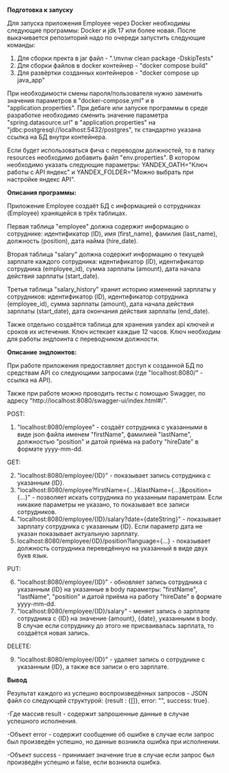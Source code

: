 <b>Подготовка к запуску</b>

Для запуска приложения Employee через Docker необходимы следующие программы: Docker и jdk 17 или более новая.
После выкачивается репозиторий надо по очереди запустить следующие команды:
1) Для сборки пректа в jar файл - ".\mvnw clean package -DskipTests"
2) Для сборки файлов в docker контейнер - "docker compose build"
3) Для развёртки созданных контейнеров - "docker compose up java_app"

При необходимости смены пароля/пользователя нужно заменить значения параметров в "docker-compose.yml" и в "application.properties".
При дебаге или запуске программы в среде разработке необходимо сменить значение параметра "spring.datasource.url" в "application.properties" на "jdbc:postgresql://localhost:5432/postgres", тк стандартно указана ссылка на БД внутри контейнера.

Если будет использоваться фича с переводом должностей, то в папку resources необходимо добавить файл "env.properties".
В котором необходимо указать следующие параметры:
YANDEX_OATH="Ключ работы с API яндекс" и YANDEX_FOLDER="Можно выбрать при настройке яндекс API".

<b>Описания программы:</b>
  
Приложение Employee создаёт БД с информацией о сотрудниках (Employee) хранящейся в трёх таблицах.

Первая таблица "employee" должна содержит информацию о сотруднике: идентификатор (ID), имя (first_name), фамилия (last_name), должность (position), дата найма (hire_date).

Вторая таблица "salary" должна содержит информацию о текущей зарплате каждого сотрудника: идентификатор (ID), идентификатор сотрудника (employee_id), сумма зарплаты (amount), дата начала действия зарплаты (start_date).

Третья таблица "salary_history" хранит историю изменений зарплаты у сотрудников: идентификатор (ID), идентификатор сотрудника (employee_id), сумма зарплаты (amount), дата начала действия зарплаты (start_date), дата окончания действия зарплаты (end_date).

Также отдельно создаётся таблица для хранения yandex api ключей и сроков их истечения. 
Ключ истекает каждые 12 часов.
Ключ необходим для работы эндпоинта с переводчиком должности.

<b>Описание эндпоинтов:</b>

При работе приложения предоставляет доступ к созданной БД по средствам API со следующими запросами (где "localhost:8080/" - ссылка на API).

Также при работе можно проводить тесты с помощью Swagger, по адресу "http://localhost:8080/swagger-ui/index.html#/".

POST:

1) "localhost:8080/employee" - создаёт сотрудника с указанными в виде json файла именем "firstName", фамилией "lastName", должностью "position" и датой приёма на работу "hireDate" в формате yyyy-mm-dd.

GET:

2) "localhost:8080/employee/{ID}" - показывает запись сотрудника с указанным {ID}.
3) "localhost:8080/employee?firstName={...}&lastName={...}&position={...}" - позволяет искать сотрудника по указанным параметрам.
Если никакие параметры не указано, то показывает все записи сотрудников.
4) "localhost:8080/employee/{ID}/salary?date={dateString}" - показывает зарплату сотрудника с указанным {ID}.
Если параметр дата не указан показывает актуальную зарплату.
5) localhost:8080/employee/{ID}/position?language={...} - показывает должность сотрудника переведённую на указанный в виде двух букв язык.

PUT:

6) "localhost:8080/employee/{ID}" - обновляет запись сотрудника с указанным {ID} на указанные в body параметры: "firstName", "lastName", "position" и датой приёма на работу "hireDate" в формате yyyy-mm-dd.
7) "localhost:8080/employee/{ID}/salary" - меняет запись о зарплате сотрудника с {ID} на значение {amount}, {date}, указанными в body. В случае если сотруднику до этого не присваивалась зарплата, то создаётся новая запись.

DELETE:

9) "localhost:8080/employee/{ID}" - удаляет запись о сотруднике с указанным {ID}, а также все записи о его зарплате.


<b>Вывод</b>

Результат каждого из успешно воспроизведённых запросов - JSON файл со следующей структурой:
{result : {[]}, error: "", success: true}.

-Где массив result - содержит запрошенные данные в случае успешного исполнения. 

-Объект error - содержит сообщение об ошибке в случае если запрос был произведён успешно, но данные возникла ошибка при исполнении.

-Объект success - принимает значение true в случае если запрос был произведён успешно и false, если возникла ошибка.

